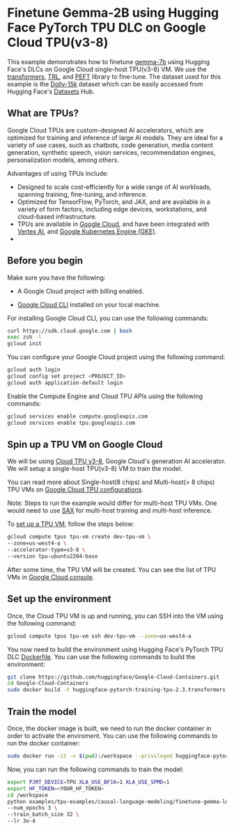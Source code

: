 # Finetune Gemma-2B using Hugging Face PyTorch TPU DLC on Google Cloud TPU(v3-8)

This example demonstrates how to finetune [gemma-7b](https://huggingface.co/google/gemma-7b) using Hugging Face's DLCs on Google Cloud single-host TPU(v3-8) VM. We use the [transformers](https://huggingface.co/docs/transformers/), [TRL](https://huggingface.co/docs/trl/en/index), and [PEFT](https://huggingface.co/docs/peft/index) library to fine-tune. The dataset used for this example is the [Dolly-15k](databricks/databricks-dolly-15k) dataset which can be easily accessed from Hugging Face's [Datasets](https://huggingface.co/datasets) Hub. 


## What are TPUs?

Google Cloud TPUs are custom-designed AI accelerators, which are optimized for training and inference of large AI models. They are ideal for a variety of use cases, such as chatbots, code generation, media content generation, synthetic speech, vision services, recommendation engines, personalization models, among others.

Advantages of using TPUs include:

- Designed to scale cost-efficiently for a wide range of AI workloads, spanning training, fine-tuning, and inference.
- Optimized for TensorFlow, PyTorch, and JAX, and are available in a variety of form factors, including edge devices, workstations, and cloud-based infrastructure.
- TPUs are available in [Google Cloud](https://cloud.google.com/tpu/docs/intro-to-tpu), and have been integrated with [Vertex AI](https://cloud.google.com/vertex-ai/docs/training/training-with-tpu-vm), and [Google Kubernetes Engine (GKE)](https://cloud.google.com/tpu?hl=en#cloud-tpu-in-gke).
- 

## Before you begin

Make sure you have the following:
- A Google Cloud project with billing enabled.
<!-- - Access to Hugging Face's PyTorch TPU DLC. -->
- [Google Cloud CLI](https://cloud.google.com/sdk/docs/install#linux) installed on your local machine.

For installing Google Cloud CLI, you can use the following commands:

```bash
curl https://sdk.cloud.google.com | bash
exec zsh -l
gcloud init
```

You can configure your Google Cloud project using the following command:

```bash
gcloud auth login
gcloud config set project <PROJECT_ID>
gcloud auth application-default login
```

Enable the Compute Engine and Cloud TPU APIs using the following commands:

```bash
gcloud services enable compute.googleapis.com
gcloud services enable tpu.googleapis.com
```


## Spin up a TPU VM on Google Cloud

We will be using [Cloud TPU v3-8](https://cloud.google.com/tpu/docs/v3), Google Cloud's generation AI accelerator. We will setup a single-host TPU(v3-8) VM to train the model. 

You can read more about Single-host(8 chips) and Multi-host(> 8 chips) TPU VMs on [Google Cloud TPU configurations](https://cloud.google.com/tpu/docs/supported-tpu-configurations).

Note: Steps to run the example would differ for multi-host TPU VMs. One would need to use [SAX](https://github.com/google/saxml) for multi-host training and multi-host inference.

To [set up a TPU VM](https://cloud.google.com/tpu/docs/setup-gcp-account#set-up-env), follow the steps below:

<!-- TODO: Update this script to directly use the Hugging Face PyTorch TPU DLC -->

```bash
gcloud compute tpus tpu-vm create dev-tpu-vm \
--zone=us-west4-a \
--accelerator-type=v3-8 \
--version tpu-ubuntu2204-base
```

After some time, the TPU VM will be created. You can see the list of TPU VMs in [Google Cloud console](https://console.cloud.google.com/compute/tpus).


## Set up the environment

Once, the Cloud TPU VM is up and running, you can SSH into the VM using the following command:

```bash
gcloud compute tpus tpu-vm ssh dev-tpu-vm --zone=us-west4-a
```

<!-- TODO: Update the link to the Dockerfile and remove the part where docker image needs to be build once DLCs are released-->
You now need to build the environment using Hugging Face's PyTorch TPU DLC [Dockerfile](https://github.com/huggingface/Google-Cloud-Containers/blob/main/containers/pytorch/training/tpu/2.3/transformers/4.39.0.dev0/py310/Dockerfile). You can use the following commands to build the environment:

```bash
git clone https://github.com/huggingface/Google-Cloud-Containers.git
cd Google-Cloud-Containers
sudo docker build -t huggingface-pytorch-training-tpu-2.3.transformers.4.39.0.dev0.py310:latest -f containers/pytorch/training/tpu/2.3/transformers/4.39.0.dev0/py310/Dockerfile .
```

## Train the model
Once, the docker image is built, we need to run the docker container in order to activate the enviroment. You can use the following commands to run the docker container:

```bash
sudo docker run -it -v $(pwd):/workspace --privileged huggingface-pytorch-training-tpu-2.3.transformers.4.39.0.dev0.py310:latest bash
```

Now, you can run the following commands to train the model:

```bash
export PJRT_DEVICE=TPU XLA_USE_BF16=1 XLA_USE_SPMD=1
export HF_TOKEN=<YOUR_HF_TOKEN>
cd /workspace
python examples/tpu-examples/causal-language-modeling/finetune-gemma-lora-dolly.py \ 
--num_epochs 3 \
--train_batch_size 32 \
--lr 3e-4
```